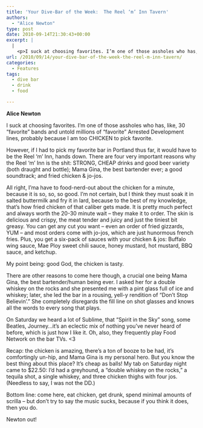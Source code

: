 ```yaml
---
title: 'Your Dive-Bar of the Week:  The Reel ‘m’ Inn Tavern'
authors: 
  - "Alice Newton"
type: post
date: 2010-09-14T21:30:43+00:00
excerpt: |
  |
    <p>I suck at choosing favorites. I’m one of those assholes who has, like,  30 “favorite” bands and untold millions of “favorite” Arrested  Development lines, probably because I am too CHICKEN to pick favorite.</p>
url: /2010/09/14/your-dive-bar-of-the-week-the-reel-m-inn-tavern/
categories:
  - Features
tags:
  - dive bar
  - drink
  - food

---
```

**Alice Newton**

I suck at choosing favorites. I’m one of those assholes who has, like, 30 “favorite” bands and untold millions of “favorite” Arrested Development lines, probably because I am too CHICKEN to pick favorite.

However, if I had to pick my favorite bar in Portland thus far, it would have to be the Reel ‘m’ Inn, hands down. There are four very important reasons why the Reel ‘m’ Inn is the shit: STRONG, CHEAP drinks and good beer variety (both draught and bottle); Mama Gina, the best bartender ever; a good soundtrack; and fried chicken & jo-jos.

All right, I’ma have to food-nerd-out about the chicken for a minute, because it is so, so, so good. I’m not certain, but I think they must soak it in salted buttermilk and fry it in lard, because to the best of my knowledge, that’s how fried chicken of that caliber gets made. It is pretty much perfect and always worth the 20-30 minute wait &#8211; they make it to order. The skin is delicious and crispy, the meat tender and juicy and just the tiniest bit greasy. You can get any cut you want &#8211; even an order of fried gizzards, YUM &#8211; and most orders come with jo-jos, which are just hunormous french fries. Plus, you get a six-pack of sauces with your chicken & jos: Buffalo wing sauce, Mae Ploy sweet chili sauce, honey mustard, hot mustard, BBQ sauce, and ketchup.

My point being: good God, the chicken is tasty.

There are other reasons to come here though, a crucial one being Mama Gina, the best bartender/human being ever. I asked her for a double whiskey on the rocks and she presented me with a pint glass full of ice and whiskey; later, she led the bar in a rousing, yell-y rendition of “Don’t Stop Believin’.” She completely disregards the fill line on shot glasses and knows all the words to every song that plays.

On Saturday we heard a lot of Sublime, that “Spirit in the Sky” song, some Beatles, Journey&#8230;it’s an eclectic mix of nothing you’ve never heard of before, which is just how I like it. Oh, also, they frequently play Food Network on the bar TVs. <3
  
Recap: the chicken is amazing, there’s a ton of booze to be had, it’s comfortingly un-hip, and Mama Gina is my personal hero. But you know the best thing about this place? It’s cheap as balls! My tab on Saturday night came to $22.50: I’d had a greyhound, a “double whiskey on the rocks,” a tequila shot, a single whiskey, and three chicken thighs with four jos. (Needless to say, I was not the DD.)

Bottom line: come here, eat chicken, get drunk, spend minimal amounts of scrilla &#8211; but don’t try to say the music sucks, because if you think it does, then you do.

Newton out!